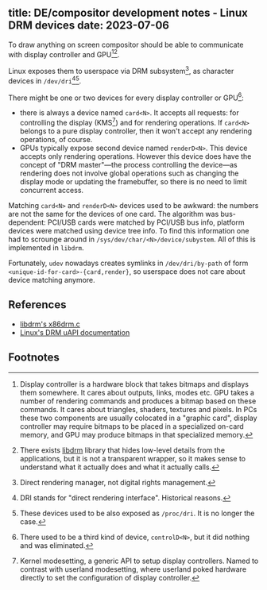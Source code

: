 title: DE/compositor development notes - Linux DRM devices
date: 2023-07-06
----
To draw anything on screen compositor should be able to communicate with display
controller and GPU[^dispgpu][^libdrm].

Linux exposes them to userspace via DRM subsystem[^drm], as
character devices in `/dev/dri`[^dri][^proc].

There might be one or two devices for every display controller or GPU[^control]:
- there is always a device named `card<N>`. It accepts all requests:
  for controlling the display (KMS[^kms]) and for rendering operations.
  If `card<N>` belongs to a pure display controller, then it won't accept
  any rendering operations, of course.
- GPUs typically expose second device named `renderD<N>`. This device
  accepts only rendering operations. However this device does have the
  concept of "DRM master"&mdash;the process controlling the device&mdash;as
  rendering does not involve global operations such as changing the
  display mode or updating the framebuffer, so there is no need to limit
  concurrent access.

Matching `card<N>` and `renderD<N>` devices used to be awkward: the numbers
are not the same for the devices of one card. The algorithm was bus-dependent:
PCI/USB cards were matched by PCI/USB bus info, platform devices were matched
using device tree info. To find this information one had to scrounge around
in `/sys/dev/char/<N>/device/subystem`. All of this is implemented in `libdrm`.

Fortunately, `udev` nowadays creates symlinks in `/dev/dri/by-path` of form
`<unique-id-for-card>-{card,render}`, so userspace does not care about device
matching anymore.

## References
- [libdrm's x86drm.c](https://cgit.freedesktop.org/drm/libdrm/tree/xf86drm.c)
- [Linux's DRM uAPI documentation](https://dri.freedesktop.org/docs/drm/gpu/drm-uapi.html)

## Footnotes

[^dispgpu]:
	Display controller is a hardware block that takes bitmaps and displays them
	somewhere. It cares about outputs, links, modes etc. GPU takes a number of
	rendering commands and produces a bitmap based on these commands. It cares
	about triangles, shaders, textures and pixels. In PCs these two components
	are usually colocated in a "graphic card", display controller may require
	bitmaps to be placed in a specialized on-card memory, and GPU may produce
	bitmaps in that specialized memory.
[^libdrm]:
	There exists [libdrm](https://cgit.freedesktop.org/drm/libdrm/) library that
	hides low-level details from the applications, but it is not a transparent
	wrapper, so it makes sense to understand what it actually does and what
	it actually calls.
[^drm]:
    Direct rendering manager, not digital rights management.
[^dri]:
    DRI stands for "direct rendering interface". Historical reasons.
[^proc]:
	These devices used to be also exposed as `/proc/dri`. It is no longer the case.
[^control]:
	There used to be a third kind of device, `controlD<N>`, but it did nothing
	and was eliminated.
[^kms]:
	Kernel modesetting, a generic API to setup display controllers. Named
	to contrast with userland modesetting, where userland poked hardware
	directly to set the configuration of display controller.
